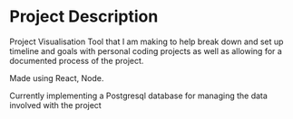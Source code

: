 # Project Description
Project Visualisation Tool that I am making to help break down and set up timeline and goals with personal coding projects as well as allowing for a documented process of the project.

Made using React, Node.

Currently implementing a Postgresql database for managing the data involved with the project
